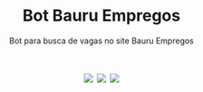 <h1 align="center">Bot Bauru Empregos</h1>
<p align="center">Bot para busca de vagas no site Bauru Empregos</p>

<h1 align="center">
    <img src="https://img.shields.io/static/v1?label=Autor&message=Guilherme_Felipe&color=7159c1&style=for-the-badge&logo=ghost"/>
    <img src="https://img.shields.io/static/v1?label=Progresso&message=Beta&color=informational&style=for-the-badge&logo=ghost"/>
    <a src="https://twitter.com/glhermme"><img src="https://img.shields.io/twitter/url?label=Twitter&style=social"></a>
</h1>
